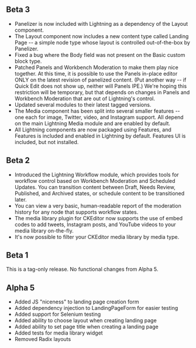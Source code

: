 ## Beta 3
* Panelizer is now included with Lightning as a dependency of the Layout component.
* The Layout component now includes a new content type called Landing Page -- a
  simple node type whose layout is controlled out-of-the-box by Panelizer.
* Fixed a bug where the Body field was not present on the Basic custom block type.
* Patched Panels and Workbench Moderation to make them play nice together. At this
  time, it is possible to use the Panels in-place editor ONLY on the latest revision
  of panelized content. (Put another way -- if Quick Edit does not show up, neither
  will Panels IPE.) We're hoping this restriction will be temporary, but that depends
  on changes in Panels and Workbench Moderation that are out of Lightning's control.
* Updated several modules to their latest tagged versions.
* The Media component has been split into several smaller features -- one each for
  image, Twitter, video, and Instagram support. All depend on the main Lightning
  Media module and are enabled by default.
* All Lightning components are now packaged using Features, and Features is included
  and enabled in Lightning by default. Features UI is included, but not installed.

## Beta 2
* Introduced the Lightning Workflow module, which provides tools for workflow control
  based on Workbench Moderation and Scheduled Updates. You can transition content
  between Draft, Needs Review, Published, and Archived states, or schedule content
  to be transitioned later.
* You can view a very basic, human-readable report of the moderation history for any
  node that supports workflow states.
* The media library plugin for CKEditor now supports the use of embed codes to add
  tweets, Instagram posts, and YouTube videos to your media library on-the-fly.
* It's now possible to filter your CKEditor media library by media type.

## Beta 1
This is a tag-only release. No functional changes from Alpha 5.

## Alpha 5
* Added JS "niceness" to landing page creation form
* Added dependency injection to LandingPageForm for easier testing
* Added support for Selenium testing
* Added ability to choose layout when creating landing page
* Added ability to set page title when creating a landing page
* Added tests for media library widget
* Removed Radix layouts
